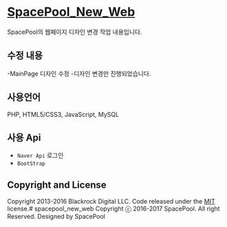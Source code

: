 # [SpacePool_New_Web](http://www.spacepool.co.kr/test/index.php)

SpacePool의 웹페이지 디자인 변경 작업 내용입니다.

## 수정 내용

-MainPage 디자인 수정
-디자인 변경만 진행되었습니다.

## 사용언어

PHP, HTML5/CSS3, JavaScript, MySQL

## 사용 Api

* `Naver Api` 로그인
* `BootStrap`

## Copyright and License

Copyright 2013-2016 Blackrock Digital LLC. Code released under the [MIT](https://github.com/BlackrockDigital/startbootstrap-agency/blob/gh-pages/LICENSE) license.# spacepool_new_web
Copyright ⓒ 2016-2017 SpacePool. All right Reserved. Designed by SpacePool
